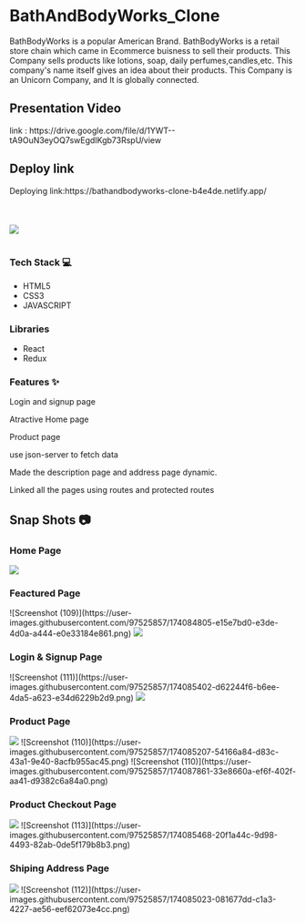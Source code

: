 # BathAndBodyWorks_Clone
BathBodyWorks is a popular American Brand. BathBodyWorks is a retail store chain which came in Ecommerce buisness to sell their products. This Company sells products like lotions, soap, daily perfumes,candles,etc. This company's name itself gives an idea about their products. This Company is an Unicorn Company, and It is globally connected.

<h2> Presentation Video</h2>
 link  :  https://drive.google.com/file/d/1YWT--tA9OuN3eyOQ7swEgdIKgb73RspU/view


<h2> Deploy link</h2>
Deploying link:https://bathandbodyworks-clone-b4e4de.netlify.app/


<br/>
<br/>
<br/><br/>
<img src="https://camo.githubusercontent.com/49173a392de18164443254deac936af1323f9b1e77273d464fe3549f72da5285/68747470733a2f2f63646e2d66736c792e796f747461612e6e65742f3564363639623339346631626266376362373738323661652f7777772e62617468616e64626f6479776f726b732e636f6d2f767e34622e3231362f6f6e2f64656d616e64776172652e7374617469632f53697465732d42617468416e64426f6479576f726b732d536974652f2d2f64656661756c742f647733633939393632312f696d616765732f7376672d69636f6e732f4c6f676f732d6d61696e2e7376673f796f63733d6f5f735f"/>

<br/>
<br/>



<h3>Tech Stack 💻</h3>
<ul>
 <li>HTML5</li>
<li>CSS3</li>
<li>JAVASCRIPT</li>
 </ul>
<h3>Libraries</h3>
<ul>
<li>React</li>
<li>Redux</li>
 </ul>
<h3>Features ✨</h3>

Login and signup page 

Atractive Home page

Product page

use json-server to fetch data

Made the description page and address page dynamic.

Linked all the pages using routes and protected routes

<h2>Snap Shots 📷</h2>
<h3>Home Page</h3>

<img src="https://user-images.githubusercontent.com/97525857/174084653-e82033f4-e844-4ddf-af6a-7aa2a0cfbf0b.png"/>

<h3>Feactured Page</h3>
![Screenshot (109)](https://user-images.githubusercontent.com/97525857/174084805-e15e7bd0-e3de-4d0a-a444-e0e33184e861.png)
<img src="https://user-images.githubusercontent.com/97525857/174084805-e15e7bd0-e3de-4d0a-a444-e0e33184e861.png" />

<h3>Login & Signup Page</h3>
![Screenshot (111)](https://user-images.githubusercontent.com/97525857/174085402-d62244f6-b6ee-4da5-a623-e34d6229b2d9.png)
<img src="https://user-images.githubusercontent.com/97525857/174085402-d62244f6-b6ee-4da5-a623-e34d6229b2d9.png" />

<h3>Product Page</h3>
<img src="https://user-images.githubusercontent.com/97525857/174085207-54166a84-d83c-43a1-9e40-8acfb955ac45.png" />
![Screenshot (110)](https://user-images.githubusercontent.com/97525857/174085207-54166a84-d83c-43a1-9e40-8acfb955ac45.png)
![Screenshot (110)](https://user-images.githubusercontent.com/97525857/174087861-33e8660a-ef6f-402f-aa41-d9382c6a84a0.png)


<h3>Product Checkout Page</h3>
<img src="https://user-images.githubusercontent.com/97525857/174085468-20f1a44c-9d98-4493-82ab-0de5f179b8b3.png" />
![Screenshot (113)](https://user-images.githubusercontent.com/97525857/174085468-20f1a44c-9d98-4493-82ab-0de5f179b8b3.png)



<h3>Shiping Address Page</h3>
<img src="https://user-images.githubusercontent.com/97525857/174085023-081677dd-c1a3-4227-ae56-eef62073e4cc.png" />
![Screenshot (112)](https://user-images.githubusercontent.com/97525857/174085023-081677dd-c1a3-4227-ae56-eef62073e4cc.png)
